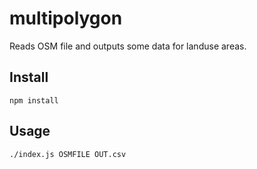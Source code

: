 # multipolygon

Reads OSM file and outputs some data for landuse areas.

## Install

    npm install

## Usage

    ./index.js OSMFILE OUT.csv

